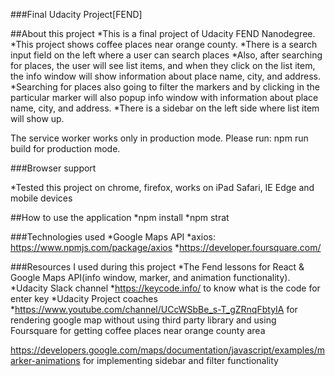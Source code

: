 ###Final Udacity Project[FEND]

##About this project
*This is a final project of Udacity FEND Nanodegree. 
*This project shows coffee places near orange county.
*There is a search input field on the left where a user can search places
*Also, after searching for places, the user will see list items, and when they click on the list item, the info window will show information about place name, city, and address.
*Searching for places also going to filter the markers and by clicking in the particular marker will also popup info window with information about place name, city, and address.
*There is a sidebar on the left side where list item will show up.

The service worker works only in production mode. Please run: npm run build for production mode.

###Browser support

*Tested this project on chrome, firefox, works on iPad Safari, IE Edge and mobile devices

##How to use the application
*npm install
*npm strat

###Technologies used
*Google Maps API
*axios: https://www.npmjs.com/package/axios
*https://developer.foursquare.com/

###Resources I used during this project 
*The Fend lessons for React & Google Maps API(info window, marker, and animation functionality).
*Udacity Slack channel
*https://keycode.info/ to know what is the code for enter key
*Udacity Project coaches
*https://www.youtube.com/channel/UCcWSbBe_s-T_gZRnqFbtyIA for rendering google map without using third party library and using Foursquare for getting coffee places near orange county area

https://developers.google.com/maps/documentation/javascript/examples/marker-animations for implementing sidebar and filter functionality
